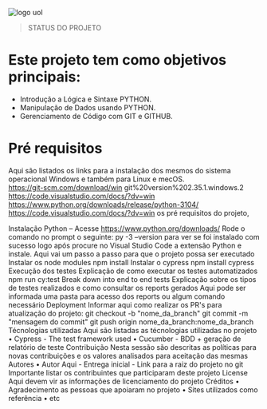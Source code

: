 ![logo uol](https://user-images.githubusercontent.com/109982238/181741708-0a551dcd-814c-467b-9805-91784ca03bb0.jpg)
> STATUS DO PROJETO


# Este projeto tem como objetivos principais:

 *  Introdução a Lógica e Sintaxe PYTHON. 
 *  Manipulação de Dados usando PYTHON. 
 *  Gerenciamento de Código com GIT e GITHUB. 
 
# Pré requisitos
Aqui são listados os links para a instalação dos mesmos do sistema operacional Windows e também para Linux e mecOS.  
https://git-scm.com/download/win
git%20version%202.35.1.windows.2
https://code.visualstudio.com/docs/?dv=win
https://www.python.org/downloads/release/python-3104/
https://code.visualstudio.com/docs/?dv=win
os pré requisitos do projeto,

Instalação
Python – 
Acesse https://www.python.org/downloads/
Rode o comando no prompt o seguinte:
py -3 –version para ver se foi instalado com sucesso
logo após procure no Visual Studio Code a extensão Python e instale.
Aqui vai um passo a passo para que o projeto possa ser executado
Instalar os node modules
npm install
Instalar o cypress
npm install cypress
Execução dos testes
Explicação de como executar os testes automatizados
npm run cy:test
Break down into end to end tests
Explicação sobre os tipos de testes realizados e como consultar os reports gerados
Aqui pode ser informada uma pasta para acesso dos reports ou algum comando necessário
Deployment
Informar aqui como realizar os PR's para atualização do projeto:
git checkout -b "nome_da_branch"
git commit -m "mensagem do commit"
git push origin nome_da_branch:nome_da_branch
Técnologias utilizadas
Aqui são listadas as técnologias utilizadas no projeto
•	Cypress - The test framework used
•	Cucumber - BDD + geração de relatório de teste
Contribuição
Nesta sessão são descritas as políticas para novas contribuições e os valores analisados para aceitação das mesmas
Autores
•	Autor Aqui - Entrega inicial - Link para a raiz do projeto no git
Importante listar os contribuintes que participaram deste projeto
License
Aqui devem vir as informações de licenciamento do projeto
Créditos
•	Agradecimento as pessoas que apoiaram no projeto
•	Sites utilizados como referência
•	etc

